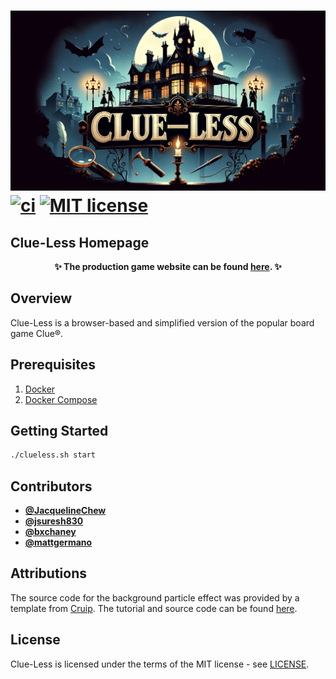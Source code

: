 ![banner](docs/images/banner.png)
[![ci](https://github.com/mattgermano/clueless/actions/workflows/ci.yml/badge.svg?branch=main)](https://github.com/mattgermano/clueless/actions/workflows/ci.yml)
[![MIT license](https://img.shields.io/github/license/mattgermano/clueless)](./LICENSE)
===

## Clue-Less Homepage

<p align="center">
	<strong>✨&#xFE0F; The production game website can be found <a href="https://clueless.cassini.dev/">here</a>. ✨&#xFE0F;</strong>
</p>

## Overview

Clue-Less is a browser-based and simplified version of the popular board game
Clue®.

## Prerequisites

1. [Docker](https://docs.docker.com/get-docker/)
2. [Docker Compose](https://docs.docker.com/compose/install/)

## Getting Started

```bash
./clueless.sh start
```

## Contributors

- **[@JacquelineChew](https://github.com/JacquelineChew)**
- **[@jsuresh830](https://github.com/jsuresh830)**
- **[@bxchaney](https://github.com/bxchaney)**
- **[@mattgermano](https://github.com/mattgermano)**

## Attributions

The source code for the background particle effect was provided by a template
from [Cruip](https://cruip.com/). The tutorial and source code can be found
[here](https://cruip-tutorials.vercel.app/particle-animation/#0).

## License

Clue-Less is licensed under the terms of the MIT license - see [LICENSE](./LICENSE).

